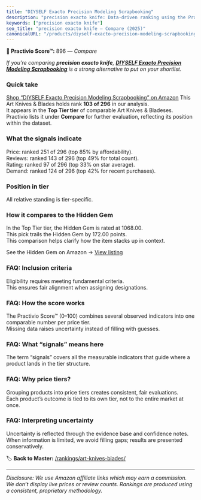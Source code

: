 ```yaml
---
title: "DIYSELF Exacto Precision Modeling Scrapbooking"
description: "precision exacto knife: Data-driven ranking using the Practivio Score™. Positioned by quality, value, demand, findability, momentum."
keywords: ["precision exacto knife"]
seo_title: "precision exacto knife — Compare (2025)"
canonicalURL: "/products/diyself-exacto-precision-modeling-scrapbooking-B0C3CKVGMZ/"
---
```


**🛒 Practivio Score™:** 896 — _Compare_


*If you're comparing **precision exacto knife**, **[DIYSELF Exacto Precision Modeling Scrapbooking](https://www.amazon.com/dp/B0C3CKVGMZ?tag=practivio-20)** is a strong alternative to put on your shortlist.*
### Quick take
[Shop “DIYSELF Exacto Precision Modeling Scrapbooking” on Amazon](https://www.amazon.com/dp/B0C3CKVGMZ?tag=practivio-20)
This Art Knives & Blades holds rank **103 of 296** in our analysis.  
It appears in the **Top Tier tier** of comparable Art Knives & Bladeses.  
Practivio lists it under **Compare** for further evaluation, reflecting its position within the dataset.

### What the signals indicate
Price: ranked 251 of 296 (top 85% by affordability).  
Reviews: ranked 143 of 296 (top 49% for total count).  
Rating: ranked 97 of 296 (top 33% on star average).  
Demand: ranked 124 of 296 (top 42% for recent purchases).

### Position in tier
All relative standing is tier-specific.

### How it compares to the Hidden Gem
In the Top Tier tier, the Hidden Gem is rated at 1068.00.  
This pick trails the Hidden Gem by 172.00 points.  
This comparison helps clarify how the item stacks up in context.  

See the Hidden Gem on Amazon → [View listing](https://www.amazon.com/dp/B016ISHAC8?tag=practivio-20)

### FAQ: Inclusion criteria
Eligibility requires meeting fundamental criteria.  
This ensures fair alignment when assigning designations.

### FAQ: How the score works
The Practivio Score™ (0–100) combines several observed indicators into one comparable number per price tier.  
Missing data raises uncertainty instead of filling with guesses.

### FAQ: What “signals” means here
The term “signals” covers all the measurable indicators that guide where a product lands in the tier structure.

### FAQ: Why price tiers?
Grouping products into price tiers creates consistent, fair evaluations.  
Each product’s outcome is tied to its own tier, not to the entire market at once.

### FAQ: Interpreting uncertainty
Uncertainty is reflected through the evidence base and confidence notes.  
When information is limited, we avoid filling gaps; results are presented conservatively.

<!-- Missing template for Compare/CompareWithinPriceClass -->


🏷️ **Back to Master:** [/rankings/art-knives-blades/](/rankings/art-knives-blades/)

---
_Disclosure: We use Amazon affiliate links which may earn a commission. We don’t display live prices or review counts. Rankings are produced using a consistent, proprietary methodology._
